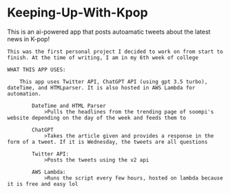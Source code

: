 # Keeping-Up-With-Kpop
 This is an ai-powered app that posts autoamatic tweets about the latest news in K-pop!

    This was the first personal project I decided to work on from start to finish. At the time of writing, I am in my 6th week of college

    WHAT THIS APP USES:
    
        This app uses Twitter API, ChatGPT API (using gpt 3.5 turbo), dateTime, and HTMLparser. It is also hosted in AWS Lambda for automation. 

            DateTime and HTML Parser
                >Pulls the headlines from the trending page of soompi's website depending on the day of the week and feeds them to

            ChatGPT
                >Takes the article given and provides a response in the form of a tweet. If it is Wednesday, the tweets are all questions
        
            Twitter API:
                >Posts the tweets using the v2 api 
            
            AWS Lambda:
                >Runs the script every few hours, hosted on lambda because it is free and easy lol
                
            
            
